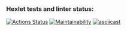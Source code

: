 ### Hexlet tests and linter status:

[![Actions Status](https://github.com/rusmurs/frontend-project-lvl1/workflows/hexlet-check/badge.svg)](https://github.com/rusmurs/frontend-project-lvl1/actions)
[![Maintainability](https://api.codeclimate.com/v1/badges/cdce4f5fb9bd2e662bf0/maintainability)](https://codeclimate.com/github/rusmurs/frontend-project-lvl1/maintainability)
[![asciicast](https://asciinema.org/a/sgi0HUqt7TESFaMdmD8mhgVD1.svg)](https://asciinema.org/a/sgi0HUqt7TESFaMdmD8mhgVD1)
